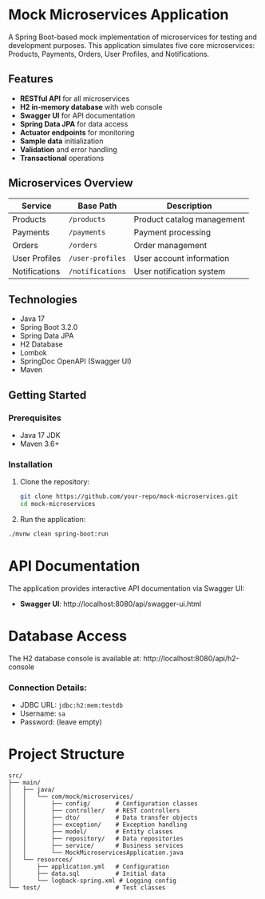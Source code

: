 # Mock Microservices Application

A Spring Boot-based mock implementation of microservices for testing and development purposes. This application simulates five core microservices: Products, Payments, Orders, User Profiles, and Notifications.

## Features

- **RESTful API** for all microservices
- **H2 in-memory database** with web console
- **Swagger UI** for API documentation
- **Spring Data JPA** for data access
- **Actuator endpoints** for monitoring
- **Sample data** initialization
- **Validation** and error handling
- **Transactional** operations

## Microservices Overview

| Service         | Base Path | Description                          |
|-----------------|-----------|--------------------------------------|
| Products        | `/products` | Product catalog management           |
| Payments        | `/payments` | Payment processing                   |
| Orders          | `/orders` | Order management                     |
| User Profiles   | `/user-profiles`| User account information             |
| Notifications   | `/notifications`| User notification system             |

## Technologies

- Java 17
- Spring Boot 3.2.0
- Spring Data JPA
- H2 Database
- Lombok
- SpringDoc OpenAPI (Swagger UI)
- Maven

## Getting Started

### Prerequisites

- Java 17 JDK
- Maven 3.6+

### Installation

1. Clone the repository:
   ```bash
   git clone https://github.com/your-repo/mock-microservices.git
   cd mock-microservices
   ```
2. Run the application:
  ``` bash
  ./mvnw clean spring-boot:run  
  ```
# API Documentation

The application provides interactive API documentation via Swagger UI:
- **Swagger UI**: http://localhost:8080/api/swagger-ui.html

# Database Access

The H2 database console is available at:
http://localhost:8080/api/h2-console

### Connection Details:

- JDBC URL: `jdbc:h2:mem:testdb`
- Username: `sa`
- Password: (leave empty)

# Project Structure

    src/
    ├── main/
    │   ├── java/
    │   │   └── com/mock/microservices/
    │   │       ├── config/       # Configuration classes
    │   │       ├── controller/   # REST controllers
    │   │       ├── dto/          # Data transfer objects
    │   │       ├── exception/    # Exception handling
    │   │       ├── model/        # Entity classes
    │   │       ├── repository/   # Data repositories
    │   │       ├── service/      # Business services
    │   │       └── MockMicroservicesApplication.java
    │   └── resources/
    │       ├── application.yml   # Configuration
    │       ├── data.sql          # Initial data
    │       └── logback-spring.xml # Logging config
    └── test/                     # Test classes